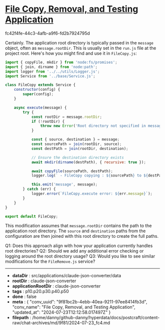 # [File Copy, Removal, and Testing Application](https://claude.ai/chat/9f81bc2b-4ebb-40ea-9211-97ee8414fb3d)

fc42f4fe-44c3-4afb-a9f6-fd2b7924795d

 Certainly. The application root directory is typically passed in the `message` object, often as `message.rootDir`. This is usually set in the `run.js` file at the project root. Here's how you might find and use it in `FileCopy.js`:

```javascript
import { copyFile, mkdir } from 'node:fs/promises';
import { join, dirname } from 'node:path';
import logger from '../../utils/Logger.js';
import Service from '../base/Service.js';

class FileCopy extends Service {
    constructor(config) {
        super(config);
    }

    async execute(message) {
        try {
            const rootDir = message.rootDir;
            if (!rootDir) {
                throw new Error('Root directory not specified in message');
            }

            const { source, destination } = message;
            const sourcePath = join(rootDir, source);
            const destPath = join(rootDir, destination);

            // Ensure the destination directory exists
            await mkdir(dirname(destPath), { recursive: true });

            await copyFile(sourcePath, destPath);
            logger.log(` - FileCopy copying : ${sourcePath} to ${destPath}`);

            this.emit('message', message);
        } catch (err) {
            logger.error(`FileCopy.execute error: ${err.message}`);
        }
    }
}

export default FileCopy;
```

This modification assumes that `message.rootDir` contains the path to the application root directory. The `source` and `destination` paths from the configuration are then joined with this root directory to create the full paths.

Q1: Does this approach align with how your application currently handles root directories?
Q2: Should we add any additional error checking or logging around the root directory usage?
Q3: Would you like to see similar modifications for the `FileRemove.js` service?

---

* **dataDir** : src/applications/claude-json-converter/data
* **rootDir** : claude-json-converter
* **applicationRootDir** : claude-json-converter
* **tags** : p10.p20.p30.p40.p50
* **done** : false
* **meta** : {
  "conv_uuid": "9f81bc2b-4ebb-40ea-9211-97ee8414fb3d",
  "conv_name": "File Copy, Removal, and Testing Application",
  "updated_at": "2024-07-23T12:12:58.017497Z"
}
* **filepath** : /home/danny/github-danny/hyperdata/docs/postcraft/content-raw/chat-archives/md/9f81/2024-07-23_fc4.md